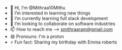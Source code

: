 - 👋 Hi, I’m @Mithraa10Mithu
- 👀 I’m interested in learning new things
- 🌱 I’m currently learning full stack development
- 💞️ I’m looking to collaborate on software industries
- 📫 How to reach me --> smithraaram@gmail.com
- 😄 Pronouns: I'm a proton
- ⚡ Fun fact: Sharing my birthday with Emma roberts


